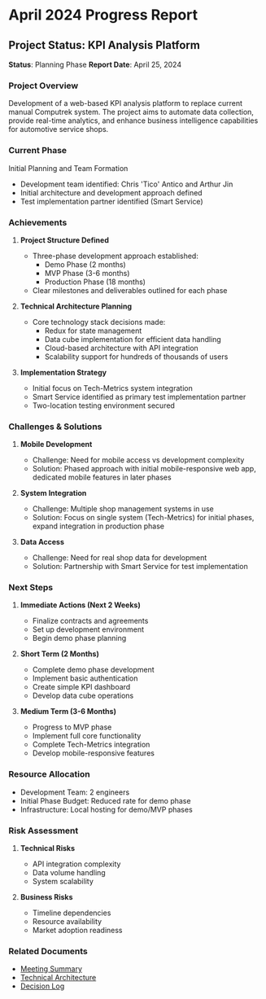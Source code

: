 # April 2024 Progress Report

## Project Status: KPI Analysis Platform
**Status**: Planning Phase
**Report Date**: April 25, 2024

### Project Overview
Development of a web-based KPI analysis platform to replace current manual Computrek system. The project aims to automate data collection, provide real-time analytics, and enhance business intelligence capabilities for automotive service shops.

### Current Phase
Initial Planning and Team Formation
- Development team identified: Chris 'Tico' Antico and Arthur Jin
- Initial architecture and development approach defined
- Test implementation partner identified (Smart Service)

### Achievements
1. **Project Structure Defined**
   - Three-phase development approach established:
     - Demo Phase (2 months)
     - MVP Phase (3-6 months)
     - Production Phase (18 months)
   - Clear milestones and deliverables outlined for each phase

2. **Technical Architecture Planning**
   - Core technology stack decisions made:
     - Redux for state management
     - Data cube implementation for efficient data handling
     - Cloud-based architecture with API integration
     - Scalability support for hundreds of thousands of users

3. **Implementation Strategy**
   - Initial focus on Tech-Metrics system integration
   - Smart Service identified as primary test implementation partner
   - Two-location testing environment secured

### Challenges & Solutions
1. **Mobile Development**
   - Challenge: Need for mobile access vs development complexity
   - Solution: Phased approach with initial mobile-responsive web app, dedicated mobile features in later phases

2. **System Integration**
   - Challenge: Multiple shop management systems in use
   - Solution: Focus on single system (Tech-Metrics) for initial phases, expand integration in production phase

3. **Data Access**
   - Challenge: Need for real shop data for development
   - Solution: Partnership with Smart Service for test implementation

### Next Steps
1. **Immediate Actions (Next 2 Weeks)**
   - Finalize contracts and agreements
   - Set up development environment
   - Begin demo phase planning

2. **Short Term (2 Months)**
   - Complete demo phase development
   - Implement basic authentication
   - Create simple KPI dashboard
   - Develop data cube operations

3. **Medium Term (3-6 Months)**
   - Progress to MVP phase
   - Implement full core functionality
   - Complete Tech-Metrics integration
   - Develop mobile-responsive features

### Resource Allocation
- Development Team: 2 engineers
- Initial Phase Budget: Reduced rate for demo phase
- Infrastructure: Local hosting for demo/MVP phases

### Risk Assessment
1. **Technical Risks**
   - API integration complexity
   - Data volume handling
   - System scalability

2. **Business Risks**
   - Timeline dependencies
   - Resource availability
   - Market adoption readiness

### Related Documents
- [Meeting Summary](../../project/kpi-analysis/meetings/summaries/2024-04-25-project-planning.md)
- [Technical Architecture](../../project/kpi-analysis/technical/architecture/README.md)
- [Decision Log](../decisions/2024-04.md) 